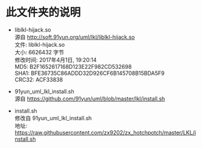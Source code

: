 # 此文件夹的说明  

* liblkl-hijack.so  
  源自 http://soft.91yun.org/uml/lkl/liblkl-hijack.so  
  文件: liblkl-hijack.so  
  大小: 6626432 字节  
  修改时间: 2017年4月1日, 19:20:14  
  MD5: B2F1652617168D123E22F982CD532698  
  SHA1: BFE36735C86ADDD32D926CF6B145708B15BDA5F9  
  CRC32: ACF33838  

- 91yun_uml_lkl_install.sh  
  源自 https://github.com/91yun/uml/blob/master/lkl/install.sh  

+ install.sh  
  修改自 91yun_uml_lkl_install.sh  
  地址: https://raw.githubusercontent.com/zx9202/zx_hotchpotch/master/LKL/install.sh
